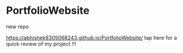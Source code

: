 # PortfolioWebsite
new repo

 https://abhishek8305068243.github.io/PortfolioWebsite/  tap here for a quick review of my project !!!
 
